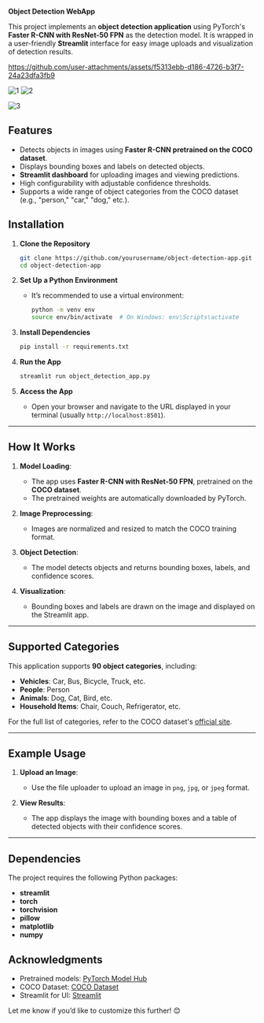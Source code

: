 **Object Detection WebApp**

This project implements an **object detection application** using PyTorch's **Faster R-CNN with ResNet-50 FPN** as the detection model. It is wrapped in a user-friendly **Streamlit** interface for easy image uploads and visualization of detection results.



https://github.com/user-attachments/assets/f5313ebb-d186-4726-b3f7-24a23dfa3fb9



![1](https://github.com/user-attachments/assets/312fe61e-ec18-4d4a-8f7a-a3414d60ff9c)
![2](https://github.com/user-attachments/assets/cd50ef73-a63f-4dee-9312-fb6b47b4c2f4)

![3](https://github.com/user-attachments/assets/ef8e49ac-24eb-42d3-99bc-164a7bc7ad27)

## Features 

- Detects objects in images using **Faster R-CNN pretrained on the COCO dataset**.  
- Displays bounding boxes and labels on detected objects.  
- **Streamlit dashboard** for uploading images and viewing predictions.  
- High configurability with adjustable confidence thresholds.  
- Supports a wide range of object categories from the COCO dataset (e.g., "person," "car," "dog," etc.).  


## Installation  

1. **Clone the Repository**  
   ```bash
   git clone https://github.com/yourusername/object-detection-app.git
   cd object-detection-app
   ```

2. **Set Up a Python Environment**  
   - It’s recommended to use a virtual environment:
     ```bash
     python -m venv env
     source env/bin/activate  # On Windows: env\Scripts\activate
     ```

3. **Install Dependencies**  
   ```bash
   pip install -r requirements.txt
   ```

4. **Run the App**  
   ```bash
   streamlit run object_detection_app.py
   ```

5. **Access the App**  
   - Open your browser and navigate to the URL displayed in your terminal (usually `http://localhost:8501`).

---

## How It Works  

1. **Model Loading**:  
   - The app uses **Faster R-CNN with ResNet-50 FPN**, pretrained on the **COCO dataset**.  
   - The pretrained weights are automatically downloaded by PyTorch.  

2. **Image Preprocessing**:  
   - Images are normalized and resized to match the COCO training format.  

3. **Object Detection**:  
   - The model detects objects and returns bounding boxes, labels, and confidence scores.  

4. **Visualization**:  
   - Bounding boxes and labels are drawn on the image and displayed on the Streamlit app.  

---

## Supported Categories  

This application supports **90 object categories**, including:  
- **Vehicles**: Car, Bus, Bicycle, Truck, etc.  
- **People**: Person  
- **Animals**: Dog, Cat, Bird, etc.  
- **Household Items**: Chair, Couch, Refrigerator, etc.  

For the full list of categories, refer to the COCO dataset's [official site](https://cocodataset.org/#home).

---

## Example Usage  

1. **Upload an Image**:  
   - Use the file uploader to upload an image in `png`, `jpg`, or `jpeg` format.  

2. **View Results**:  
   - The app displays the image with bounding boxes and a table of detected objects with their confidence scores.  

---

## Dependencies  

The project requires the following Python packages:  

- **streamlit**  
- **torch**  
- **torchvision**  
- **pillow**  
- **matplotlib**  
- **numpy**  


## Acknowledgments  

- Pretrained models: [PyTorch Model Hub](https://pytorch.org/vision/stable/models.html)  
- COCO Dataset: [COCO Dataset](https://cocodataset.org/)  
- Streamlit for UI: [Streamlit](https://streamlit.io/)  


Let me know if you’d like to customize this further! 😊

